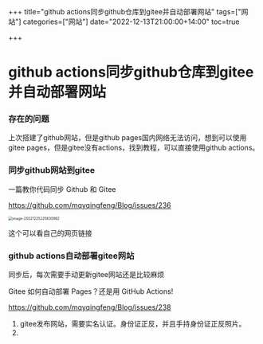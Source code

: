 +++
title="github actions同步github仓库到gitee并自动部署网站"
tags=["网站"]
categories=["网站"]
date="2022-12-13T21:00:00+14:00"
toc=true

+++

# github actions同步github仓库到gitee并自动部署网站





### 存在的问题

上次搭建了github网站，但是github pages国内网络无法访问，想到可以使用gitee pages，但是gitee没有actions，找到教程，可以直接使用github actions。

### 同步github网站到gitee

一篇教你代码同步 Github 和 Gitee

https://github.com/mqyqingfeng/Blog/issues/236



<img src="https://s2.loli.net/2022/12/25/qCIaNwUQZW5AmzS.png" alt="image-20221225225830982" style="zoom:50%;" />

这个可以看自己的网页链接



[如何将github仓库同步到gitee]: https://moxiaobei1993.github.io/blog/post/%E5%A6%82%E4%BD%95%E5%B0%86github%E4%BB%93%E5%BA%93%E5%90%8C%E6%AD%A5%E5%88%B0gitee/	"如何将github仓库同步到gitee"



###  github actions自动部署gitee网站

同步后，每次需要手动更新gitee网站还是比较麻烦

Gitee 如何自动部署 Pages？还是用 GitHub Actions!

https://github.com/mqyqingfeng/Blog/issues/238

1. gitee发布网站，需要实名认证。身份证正反，并且手持身份证正反照片。
2. 
